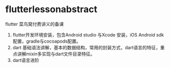 # flutterlessonabstract
flutter
菜鸟窝付费讲义的备课

1. flutter开发环境安装，包含Android studio 与Xcode 安装，iOS Android sdk配置，gradle与cocoapods配置。
2. dart 基础语法讲解，基本的数据结构，常用的封装方式，dart语言的特征，重点讲解mixin多实现与dart文件目录特征。
3. dart语言进阶